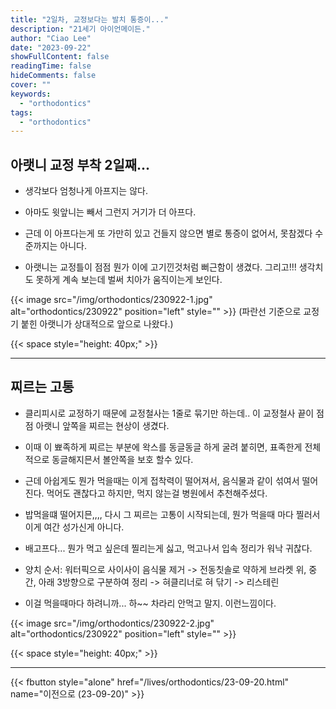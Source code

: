 ```yaml
---
title: "2일차, 교정보다는 발치 통증이..."
description: "21세기 아이언메이든."
author: "Ciao Lee"
date: "2023-09-22"
showFullContent: false
readingTime: false
hideComments: false
cover: ""
keywords:
  - "orthodontics"
tags:
  - "orthodontics"
---
```


## 아랫니 교정 부착 2일째...

* 생각보다 엄청나게 아프지는 않다.

* 아마도 윗앞니는 빼서 그런지 거기가 더 아프다.

* 근데 이 아프다는게 또 가만히 있고 건들지 않으면 별로 통증이 없어서, 못참겠다 수준까지는 아니다.

* 아랫니는 교정틀이 점점 뭔가 이에 고기낀것처럼 뻐근함이 생겼다. 그리고!!! 생각치도 못하게 계속 보는데 벌써 치아가 움직이는게 보인다.

{{< image src="/img/orthodontics/230922-1.jpg"
alt="orthodontics/230922"
position="left"
style="" >}}
(파란선 기준으로 교정기 붙힌 아랫니가 상대적으로 앞으로 나왔다.)


{{< space style="height: 40px;" >}}

---


## 찌르는 고통

* 클리피시로 교정하기 때문에 교정철사는 1줄로 묶기만 하는데.. 이 교정철사 끝이 점점 아랫니 앞쪽을 찌르는 현상이 생겼다.

* 이때 이 뾰족하게 찌르는 부분에 왁스를 동글동글 하게 굴려 붙히면, 표족한게 전체적으로 동글해지믄서 볼안쪽을 보호 할수 있다.

* 근데 아쉽게도 뭔가 먹을때는 이게 접착력이 떨어져서, 음식물과 같이 섞여서 떨어진다. 먹어도 괜찮다고 하지만, 먹지 않는걸 병원에서 추천해주셨다.

* 밥먹을떄 떨어지믄,,,, 다시 그 찌르는 고통이 시작되는데, 뭔가 먹을때 마다 찔러서 이게 여간 성가신게 아니다.

* 배고프다... 뭔가 먹고 싶은데 찔리는게 싫고, 먹고나서 입속 정리가 워낙 귀찮다.

* 양치 순서: 워터픽으로 사이사이 음식물 제거 -> 전동칫솔로 약하게 브라켓 위, 중간, 아래 3방향으로 구분하여 정리 -> 혀클리너로 혀 닦기 -> 리스테린

* 이걸 먹을때마다 하려니까... 하~~ 차라리 안먹고 말지. 이런느낌이다.

{{< image src="/img/orthodontics/230922-2.jpg"
alt="orthodontics/230922"
position="left"
style="" >}}



{{< space style="height: 40px;" >}}

---

{{< fbutton style="alone" href="/lives/orthodontics/23-09-20.html" name="이전으로 (23-09-20)" >}}
